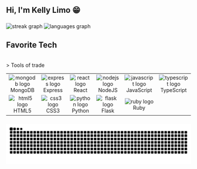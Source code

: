 <h2 align="left">Hi, I'm Kelly Limo 😁</h2>

###

<div align="start">
  <img src="https://streak-stats.demolab.com?user=Lymore01&locale=en&mode=daily&theme=dracula&hide_border=false&border_radius=5" height="150" alt="streak graph"  />
  <img src="https://github-readme-stats.vercel.app/api/top-langs?username=Lymore01&locale=en&hide_title=false&layout=compact&card_width=320&langs_count=5&theme=dracula&hide_border=false" height="150" alt="languages graph"  />
</div>


###
<h2 align="left" >Favorite Tech</h2>
<br>
> Tools of trade
<br>

<table align="start">
  <tr>
    <td align="center" width="144">
      <a >
        <img src="https://cdn.jsdelivr.net/gh/devicons/devicon/icons/mongodb/mongodb-original.svg" width="48" height="48" alt="mongodb logo" />
      </a>
      <br>MongoDB
    </td>
    <td align="center" width="144">
      <a >
        <img src="https://cdn.jsdelivr.net/gh/devicons/devicon/icons/express/express-original.svg" width="48" height="48" alt="express logo" />
      </a>
      <br>Express
    </td>
    <td align="center" width="144">
      <a >
        <img src="https://cdn.jsdelivr.net/gh/devicons/devicon/icons/react/react-original.svg" width="48" height="48" alt="react logo" />
      </a>
      <br>React
    </td>
    <td align="center" width="144">
      <a >
        <img src="https://cdn.jsdelivr.net/gh/devicons/devicon/icons/nodejs/nodejs-original.svg" width="48" height="48" alt="nodejs logo" />
      </a>
      <br>NodeJS
    </td>
    <td align="center" width="144">
      <a >
        <img src="https://cdn.jsdelivr.net/gh/devicons/devicon/icons/javascript/javascript-original.svg" width="48" height="48" alt="javascript logo" />
      </a>
      <br>JavaScript
    </td>
    <td align="center" width="144">
      <a >
        <img src="https://cdn.jsdelivr.net/gh/devicons/devicon/icons/typescript/typescript-original.svg" width="48" height="48" alt="typescript logo" />
      </a>
      <br>TypeScript
    </td>
  </tr>
  <tr>
    <td align="center" width="144">
      <a >
        <img src="https://cdn.jsdelivr.net/gh/devicons/devicon/icons/html5/html5-original.svg" width="48" height="48" alt="html5 logo" />
      </a>
      <br>HTML5
    </td>
    <td align="center" width="144">
      <a >
        <img src="https://cdn.jsdelivr.net/gh/devicons/devicon/icons/css3/css3-original.svg" width="48" height="48" alt="css3 logo" />
      </a>
      <br>CSS3
    </td>
    <td align="center" width="144">
      <a >
        <img src="https://cdn.jsdelivr.net/gh/devicons/devicon/icons/python/python-original.svg" width="48" height="48" alt="python logo" />
      </a>
      <br>Python
    </td>
    <td align="center" width="144">
      <a >
        <img src="https://cdn.jsdelivr.net/gh/devicons/devicon/icons/flask/flask-original.svg" width="48" height="48" alt="flask logo" />
      </a>
      <br>Flask
    </td>
    <td align="center" width="144">
      <a >
        <img src="https://cdn.jsdelivr.net/gh/devicons/devicon/icons/ruby/ruby-original.svg" width="48" height="48" alt="ruby logo" />
      </a>
      <br>Ruby
    </td>
  </tr>
</table>


###
<picture>

  <source media="(prefers-color-scheme: dark)" srcset="https://raw.githubusercontent.com/wamaithanyamu/wamaithanyamu/output/github-contribution-grid-snake-dark.svg">
  <source media="(prefers-color-scheme: light)" srcset="https://raw.githubusercontent.com/wamaithanyamu/wamaithanyamu/output/github-contribution-grid-snake.svg">
  <img alt="github contribution grid snake animation" src="https://raw.githubusercontent.com/wamaithanyamu/wamaithanyamu/output/github-contribution-grid-snake.svg">
  
</picture>





###
